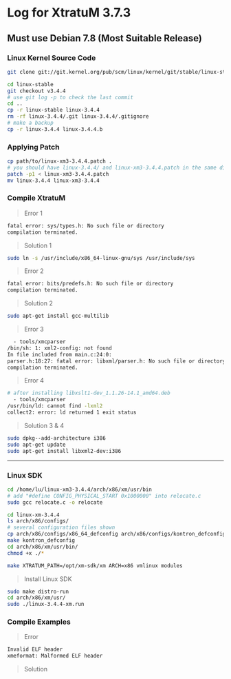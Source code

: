 # Log for XtratuM 3.7.3

## Must use Debian 7.8 (Most Suitable Release)

### Linux Kernel Source Code

```sh
git clone git://git.kernel.org/pub/scm/linux/kernel/git/stable/linux-stable.git

cd linux-stable
git checkout v3.4.4
# use git log -p to check the last commit
cd ..
cp -r linux-stable linux-3.4.4
rm -rf linux-3.4.4/.git linux-3.4.4/.gitignore
# make a backup
cp -r linux-3.4.4 linux-3.4.4.b
```

### Applying Patch

```sh
cp path/to/linux-xm3-3.4.4.patch .
# you should have linux-3.4.4/ and linux-xm3-3.4.4.patch in the same directory
patch -p1 < linux-xm3-3.4.4.patch
mv linux-3.4.4 linux-xm3-3.4.4
```

### Compile XtratuM

> Error 1

```sh
fatal error: sys/types.h: No such file or directory
compilation terminated.
```

> Solution 1

```sh
sudo ln -s /usr/include/x86_64-linux-gnu/sys /usr/include/sys 
```
> Error 2

```sh
fatal error: bits/predefs.h: No such file or directory
compilation terminated.
```

> Solution 2

```sh
sudo apt-get install gcc-multilib
```

> Error 3

```sh
  - tools/xmcparser
/bin/sh: 1: xml2-config: not found
In file included from main.c:24:0:
parser.h:18:27: fatal error: libxml/parser.h: No such file or directory
compilation terminated.
```
> Error 4

```sh
# after installing libxslt1-dev_1.1.26-14.1_amd64.deb
  - tools/xmcparser
/usr/bin/ld: cannot find -lxml2
collect2: error: ld returned 1 exit status
```

> Solution 3 & 4

```sh
sudo dpkg--add-architecture i386
sudo apt-get update
sudo apt-get install libxml2-dev:i386
```


--------------------


### Linux SDK

```sh
cd /home/lu/linux-xm3-3.4.4/arch/x86/xm/usr/bin
# add "#define CONFIG_PHYSICAL_START 0x1000000" into relocate.c
sudo gcc relocate.c -o relocate
```

```sh
cd linux-xm-3.4.4
ls arch/x86/configs/
# several configuration files shown
cp arch/x86/configs/x86_64_defconfig arch/x86/configs/kontron_defconfig
make kontron_defconfig
cd arch/x86/xm/usr/bin/
chmod +x ./*

make XTRATUM_PATH=/opt/xm-sdk/xm ARCH=x86 vmlinux modules
```

> Install Linux SDK

```sh
sudo make distro-run
cd arch/x86/xm/usr/
sudo ./linux-3.4.4-xm.run
```

### Compile Examples

> Error

```sh
Invalid ELF header
xmeformat: Malformed ELF header
```

> Solution

